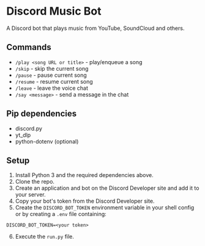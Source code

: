 # Discord Music Bot

A Discord bot that plays music from YouTube, SoundCloud and others.

## Commands
- `/play <song URL or title>` - play/enqueue a song
- `/skip` - skip the current song
- `/pause` - pause current song
- `/resume` - resume current song
- `/leave` - leave the voice chat
- `/say <message>` - send a message in the chat

## Pip dependencies
- discord.py
- yt_dlp
- python-dotenv (optional)

## Setup
1. Install Python 3 and the required dependencies above.
2. Clone the repo.
2. Create an application and bot on the Discord Developer site and add it to your server.
3. Copy your bot's token from the Discord Developer site.
4. Create the `DISCORD_BOT_TOKEN` environment variable in your shell config or by creating a `.env` file containing:

```
DISCORD_BOT_TOKEN=<your token>
```

6. Execute the `run.py` file.